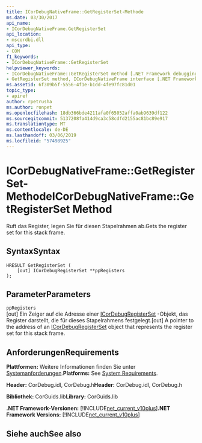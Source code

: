 ```yaml
---
title: ICorDebugNativeFrame::GetRegisterSet-Methode
ms.date: 03/30/2017
api_name:
- ICorDebugNativeFrame.GetRegisterSet
api_location:
- mscordbi.dll
api_type:
- COM
f1_keywords:
- ICorDebugNativeFrame::GetRegisterSet
helpviewer_keywords:
- ICorDebugNativeFrame::GetRegisterSet method [.NET Framework debugging]
- GetRegisterSet method, ICorDebugNativeFrame interface [.NET Framework debugging]
ms.assetid: 6f309b5f-5556-4f1e-b1dd-4fe97fc81d01
topic_type:
- apiref
author: rpetrusha
ms.author: ronpet
ms.openlocfilehash: 18db366bde4211afa0f65052affa0ab9639df122
ms.sourcegitcommit: 5137208fa414d9ca3c58cdfd2155ac81bc89e917
ms.translationtype: MT
ms.contentlocale: de-DE
ms.lasthandoff: 03/06/2019
ms.locfileid: "57498925"
---
```

# <a name="icordebugnativeframegetregisterset-method"></a><span data-ttu-id="db1c8-102">ICorDebugNativeFrame::GetRegisterSet-Methode</span><span class="sxs-lookup"><span data-stu-id="db1c8-102">ICorDebugNativeFrame::GetRegisterSet Method</span></span>
<span data-ttu-id="db1c8-103">Ruft das Register, legen Sie für diesen Stapelrahmen ab.</span><span class="sxs-lookup"><span data-stu-id="db1c8-103">Gets the register set for this stack frame.</span></span>  
  
## <a name="syntax"></a><span data-ttu-id="db1c8-104">Syntax</span><span class="sxs-lookup"><span data-stu-id="db1c8-104">Syntax</span></span>  
  
```  
HRESULT GetRegisterSet (  
    [out] ICorDebugRegisterSet **ppRegisters  
);  
```  
  
## <a name="parameters"></a><span data-ttu-id="db1c8-105">Parameter</span><span class="sxs-lookup"><span data-stu-id="db1c8-105">Parameters</span></span>  
 `ppRegisters`  
 <span data-ttu-id="db1c8-106">[out] Ein Zeiger auf die Adresse einer [ICorDebugRegisterSet](../../../../docs/framework/unmanaged-api/debugging/icordebugregisterset-interface.md) -Objekt, das Register darstellt, die für dieses Stapelrahmens festgelegt.</span><span class="sxs-lookup"><span data-stu-id="db1c8-106">[out] A pointer to the address of an [ICorDebugRegisterSet](../../../../docs/framework/unmanaged-api/debugging/icordebugregisterset-interface.md) object that represents the register set for this stack frame.</span></span>  
  
## <a name="requirements"></a><span data-ttu-id="db1c8-107">Anforderungen</span><span class="sxs-lookup"><span data-stu-id="db1c8-107">Requirements</span></span>  
 <span data-ttu-id="db1c8-108">**Plattformen:** Weitere Informationen finden Sie unter [Systemanforderungen](../../../../docs/framework/get-started/system-requirements.md).</span><span class="sxs-lookup"><span data-stu-id="db1c8-108">**Platforms:** See [System Requirements](../../../../docs/framework/get-started/system-requirements.md).</span></span>  
  
 <span data-ttu-id="db1c8-109">**Header:** CorDebug.idl, CorDebug.h</span><span class="sxs-lookup"><span data-stu-id="db1c8-109">**Header:** CorDebug.idl, CorDebug.h</span></span>  
  
 <span data-ttu-id="db1c8-110">**Bibliothek:** CorGuids.lib</span><span class="sxs-lookup"><span data-stu-id="db1c8-110">**Library:** CorGuids.lib</span></span>  
  
 <span data-ttu-id="db1c8-111">**.NET Framework-Versionen:** [!INCLUDE[net_current_v10plus](../../../../includes/net-current-v10plus-md.md)]</span><span class="sxs-lookup"><span data-stu-id="db1c8-111">**.NET Framework Versions:** [!INCLUDE[net_current_v10plus](../../../../includes/net-current-v10plus-md.md)]</span></span>  
  
## <a name="see-also"></a><span data-ttu-id="db1c8-112">Siehe auch</span><span class="sxs-lookup"><span data-stu-id="db1c8-112">See also</span></span>

